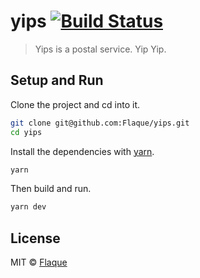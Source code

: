 # yips [![Build Status](https://travis-ci.org/Flaque/yips.svg?branch=master)](https://travis-ci.org/Flaque/yips)

> Yips is a postal service. Yip Yip.

## Setup and Run

Clone the project and cd into it.

```sh
git clone git@github.com:Flaque/yips.git
cd yips
```

Install the dependencies with [yarn](https://yarnpkg.com/en/).

```sh
yarn
```

Then build and run.

```sh
yarn dev
```

## License

MIT © [Flaque](http://flaque.net)
